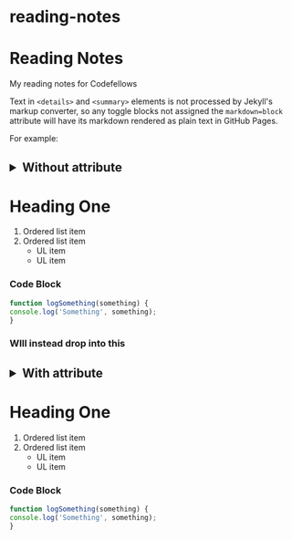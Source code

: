 # reading-notes

# Reading Notes

My reading notes for Codefellows

Text in `<details>` and `<summary>` elements is not processed by Jekyll's markup converter, so any toggle blocks not assigned the `markdown=block` attribute will have its markdown rendered as plain text in GitHub Pages.

For example:

## <details><summary>Without attribute</summary>

# Heading One
  
1. Ordered list item
2. Ordered list item
    * UL item
    * UL item

### Code Block
  
```js
function logSomething(something) {
console.log('Something', something);
}
```

</details>

### WIll instead drop into this

## <details markdown="block"><summary>With attribute</summary>

# Heading One
  
1. Ordered list item
2. Ordered list item
    * UL item
    * UL item

### Code Block
  
```js
function logSomething(something) {
console.log('Something', something);
}
```

</details>














<!-- https://cfosprof.github.io/reading-notes

<!-- ## <details><summary>[Code 102 - Intro to Software Development](https://facebook.com)</summary>
* [link1](instagram.com)
* [link2](instagram.com/hobowithanapple)
</details> -->
<!-- 
<details>
    <summary><h2>Code 201 - Foundations of Software Development</h2></summary>
    * [link1](instagram.com)
    * [link2](instagram.com/hobowithanapple)
</details> -->

<!-- ## <details><summary>[Code 301 - Intermediate Software Development](/)</summary>
* [link1](instagram.com)
* [link2](instagram.com/hobowithanapple)
</details>

<details><summary>[Code 401 - Advanced Software Development](/)</summary></details>
 * [link1](/)
 * [link2](/)

 -->

<!-- <details><summary>Click me</summary><p>

  ### Heading
  1. Foo
  2. Bar
     * Baz
     * Qux

  ### Some Code
  ```js
  function logSomething(something) {
    console.log('Something', something);
  }
  ```

</p></details>

&nbsp;<details><summary>Click me</summary><p>

  ### Heading
  1. Foo
  2. Bar
     * Baz
     * Qux

  ### Some Code
  ```js
  function logSomething(something) {
    console.log('Something', something);
  }
  ```

</p></details>

&nbsp;<details><summary>Click me</summary><p>

  ### Heading
  1. Foo
  2. Bar
     * Baz
     * Qux

  ### Some Code
  ```js
  function logSomething(something) {
    console.log('Something', something);
  }
  ```

</p></details>

{::options parse_block_html="true" /}

<details>
<summary>Click me</summary>

  <h1>Heading</h1>
  1. Foo
  2. Bar
     * Baz
     * Qux

  ### Some Code
  ```js
  function logSomething(something) {
    console.log('Something', something);
  }
  ```

</details>

{::options parse_block_html="false" /}

<details><summary>Click me</summary>

  ### Heading
  1. Foo
  2. Bar
     * Baz
     * Qux

</details>

{::options parse_block_html="true" /}

<details>
<summary>Click me</summary>

  ### Heading
  1. Foo
  2. Bar
     * Baz
     * Qux

  ### Some Code
  ```js
  function logSomething(something) {
    console.log('Something', something);
  }
  ```

</details>

{::options parse_block_html="false" /} -->




<!-- 
<details><summary>Click me</summary>

  <h1>Heading</h1>
  
  1. Foo
  2. Bar
     * Baz
     * Qux

  ### Some Code
  
  ```js
  function logSomething(something) {
    console.log('Something', something);
  }
  ```

</details>

<details>&nbsp;<summary>Click me</summary>&nbsp;
  
  ## Heading
  
  1. Foo
  2. Bar
     * Baz
     * Qux

  ### Some Code
  
  ```js
  function logSomething(something) {
    console.log('Something', something);
  }
  ```

</details>


<details><summary>Click me</summary>&nbsp;
  
## Heading
  
1. Foo
2. Bar
    * Baz
    * Qux

### Some Code

```js
function logSomething(something) {
console.log('Something', something);
}
```

</details>


<details><summary>Click me</summary>&nbsp;

{::options parse_block_html="true" /}

## Heading
  
1. Foo
2. Bar
    * Baz
    * Qux

### Some Code

```js
function logSomething(something) {
console.log('Something', something);
}
```

</details>



<details><summary>Click me

</summary>&nbsp;

{::options parse_block_html="true" /}

## Heading
  
1. Foo
2. Bar
    * Baz
    * Qux

### Some Code

```js
function logSomething(something) {
console.log('Something', something);
}
```

</details> -->
<!-- 
<details markdown="0"><summary>Click me</summary>

  # Heading
  
  1. Foo
  2. Bar
     * Baz
     * Qux

  ### Some Code
  
  ```js
  function logSomething(something) {
    console.log('Something', something);
  }
  ```

</details>


<details markdown="1"><summary>Click me</summary>

  # Heading
  
  1. Foo
  2. Bar
     * Baz
     * Qux

  ### Some Code
  
  ```js
  function logSomething(something) {
    console.log('Something', something);
  }
  ```

</details>

<details markdown="span"><summary>Click me</summary>

# Heading

1. Foo
2. Bar
    * Baz
    * Qux

### Some Code

```js
function logSomething(something) {
console.log('Something', something);
}
```

</details>
 -->
